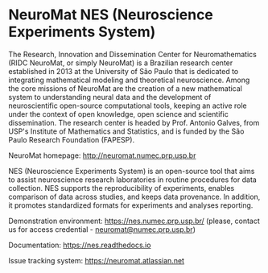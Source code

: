 NeuroMat NES (Neuroscience Experiments System)
=====================================


The Research, Innovation and Dissemination Center for Neuromathematics (RIDC NeuroMat, or simply NeuroMat) is a Brazilian research center established in 2013 at the University of São Paulo that is dedicated to integrating mathematical modeling and theoretical neuroscience. Among the core missions of NeuroMat are the creation of a new mathematical system to understanding neural data and the development of neuroscientific open-source computational tools, keeping an active role under the context of open knowledge, open science and scientific dissemination. The research center is headed by Prof. Antonio Galves, from USP's Institute of Mathematics and Statistics, and is funded by the São Paulo Research Foundation (FAPESP).

NeuroMat homepage: http://neuromat.numec.prp.usp.br

NES (Neuroscience Experiments System) is an open-source tool that aims to assist neuroscience research laboratories in routine procedures for data collection. NES supports the reproducibility of experiments, enables comparison of data across studies, and keeps data provenance. In addition, it promotes standardized formats for experiments and analyses reporting.

Demonstration environment: https://nes.numec.prp.usp.br/ (please, contact us for access credential - neuromat@numec.prp.usp.br)

Documentation: https://nes.readthedocs.io

Issue tracking system: https://neuromat.atlassian.net
